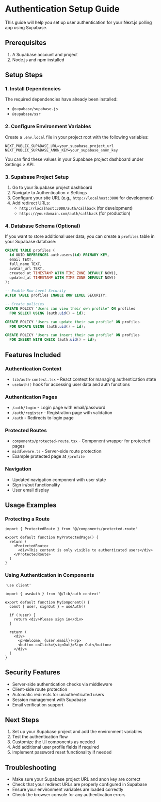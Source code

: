 # Authentication Setup Guide

This guide will help you set up user authentication for your Next.js polling app using Supabase.

## Prerequisites

1. A Supabase account and project
2. Node.js and npm installed

## Setup Steps

### 1. Install Dependencies

The required dependencies have already been installed:
- `@supabase/supabase-js`
- `@supabase/ssr`

### 2. Configure Environment Variables

Create a `.env.local` file in your project root with the following variables:

```env
NEXT_PUBLIC_SUPABASE_URL=your_supabase_project_url
NEXT_PUBLIC_SUPABASE_ANON_KEY=your_supabase_anon_key
```

You can find these values in your Supabase project dashboard under Settings > API.

### 3. Supabase Project Setup

1. Go to your Supabase project dashboard
2. Navigate to Authentication > Settings
3. Configure your site URL (e.g., `http://localhost:3000` for development)
4. Add redirect URLs:
   - `http://localhost:3000/auth/callback` (for development)
   - `https://yourdomain.com/auth/callback` (for production)

### 4. Database Schema (Optional)

If you want to store additional user data, you can create a `profiles` table in your Supabase database:

```sql
CREATE TABLE profiles (
  id UUID REFERENCES auth.users(id) PRIMARY KEY,
  email TEXT,
  full_name TEXT,
  avatar_url TEXT,
  created_at TIMESTAMP WITH TIME ZONE DEFAULT NOW(),
  updated_at TIMESTAMP WITH TIME ZONE DEFAULT NOW()
);

-- Enable Row Level Security
ALTER TABLE profiles ENABLE ROW LEVEL SECURITY;

-- Create policies
CREATE POLICY "Users can view their own profile" ON profiles
  FOR SELECT USING (auth.uid() = id);

CREATE POLICY "Users can update their own profile" ON profiles
  FOR UPDATE USING (auth.uid() = id);

CREATE POLICY "Users can insert their own profile" ON profiles
  FOR INSERT WITH CHECK (auth.uid() = id);
```

## Features Included

### Authentication Context
- `lib/auth-context.tsx` - React context for managing authentication state
- `useAuth()` hook for accessing user data and auth functions

### Authentication Pages
- `/auth/login` - Login page with email/password
- `/auth/register` - Registration page with validation
- `/auth` - Redirects to login page

### Protected Routes
- `components/protected-route.tsx` - Component wrapper for protected pages
- `middleware.ts` - Server-side route protection
- Example protected page at `/profile`

### Navigation
- Updated navigation component with user state
- Sign in/out functionality
- User email display

## Usage Examples

### Protecting a Route

```tsx
import { ProtectedRoute } from '@/components/protected-route'

export default function MyProtectedPage() {
  return (
    <ProtectedRoute>
      <div>This content is only visible to authenticated users</div>
    </ProtectedRoute>
  )
}
```

### Using Authentication in Components

```tsx
'use client'

import { useAuth } from '@/lib/auth-context'

export default function MyComponent() {
  const { user, signOut } = useAuth()

  if (!user) {
    return <div>Please sign in</div>
  }

  return (
    <div>
      <p>Welcome, {user.email}!</p>
      <button onClick={signOut}>Sign Out</button>
    </div>
  )
}
```

## Security Features

- Server-side authentication checks via middleware
- Client-side route protection
- Automatic redirects for unauthenticated users
- Session management with Supabase
- Email verification support

## Next Steps

1. Set up your Supabase project and add the environment variables
2. Test the authentication flow
3. Customize the UI components as needed
4. Add additional user profile fields if required
5. Implement password reset functionality if needed

## Troubleshooting

- Make sure your Supabase project URL and anon key are correct
- Check that your redirect URLs are properly configured in Supabase
- Ensure your environment variables are loaded correctly
- Check the browser console for any authentication errors
